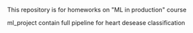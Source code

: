 This repository is for homeworks on "ML in production" course

ml_project contain full pipeline for heart desease classification